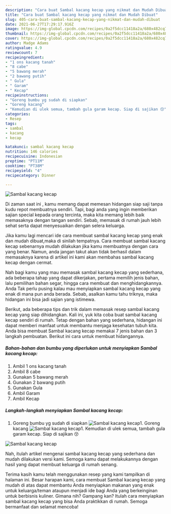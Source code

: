 ```yaml
---
description: "Cara buat Sambal kacang kecap yang nikmat dan Mudah Dibuat"
title: "Cara buat Sambal kacang kecap yang nikmat dan Mudah Dibuat"
slug: 405-cara-buat-sambal-kacang-kecap-yang-nikmat-dan-mudah-dibuat
date: 2021-06-27T17:29:17.916Z
image: https://img-global.cpcdn.com/recipes/0a2f5dcc11418a2a/680x482cq70/sambal-kacang-kecap-foto-resep-utama.jpg
thumbnail: https://img-global.cpcdn.com/recipes/0a2f5dcc11418a2a/680x482cq70/sambal-kacang-kecap-foto-resep-utama.jpg
cover: https://img-global.cpcdn.com/recipes/0a2f5dcc11418a2a/680x482cq70/sambal-kacang-kecap-foto-resep-utama.jpg
author: Madge Adams
ratingvalue: 4.9
reviewcount: 7
recipeingredient:
- "1 ons kacang tanah"
- "8 cabe"
- "5 bawang merah"
- "2 bawang putih"
- " Gula"
- " Garam"
- " Kecap"
recipeinstructions:
- "Goreng bumbu yg sudah di siapkan"
- "Goreng kacang"
- "Kemudian di ulek semua, tambah gula garam kecap. Siap di sajikan 😚"
categories:
- Resep
tags:
- sambal
- kacang
- kecap

katakunci: sambal kacang kecap 
nutrition: 146 calories
recipecuisine: Indonesian
preptime: "PT11M"
cooktime: "PT38M"
recipeyield: "4"
recipecategory: Dinner

---
```



![Sambal kacang kecap](https://img-global.cpcdn.com/recipes/0a2f5dcc11418a2a/680x482cq70/sambal-kacang-kecap-foto-resep-utama.jpg)

Di zaman  saat ini , kamu memang dapat memesan hidangan siap saji tanpa kudu repot membuatnya sendiri. Tapi, bagi anda yang ingin memberikan sajian special kepada orang tercinta, maka kita memang lebih baik memasaknya dengan tangan sendiri. Sebab, memasak di rumah jauh lebih sehat serta dapat menyesuaikan dengan selera keluarga.

Jika kamu lagi mencari ide cara membuat sambal kacang kecap yang enak dan mudah dibuat,maka di sinilah tempatnya. Cara membuat sambal kacang kecap  sebenarnya mudah dilakukan jika kamu membuatnya dengan cara yang benar. Namun, anda jangan takut akan tidak berhasil dalam memasaknya 
karena di artikel ini kami akan membahas sambal kacang kecap dengan cermat.  



Nah bagi kamu yang mau memasak sambal kacang kecap yang sederhana, ada beberapa tahap yang dapat dikerjakan, pertama memilih jenis bahan, lalu pemilihan bahan segar, hingga cara membuat dan menghidangkannya. Anda Tak perlu pusing kalau mau menyiapkan sambal kacang kecap yang enak di mana pun anda berada. Sebab, asalkan kamu  tahu triknya, maka hidangan ini bisa jadi sajian yang istimewa.

Berikut, ada beberapa tips dan trik dalam memasak resep sambal kacang kecap yang siap dihidangkan. Kali ini, yuk kita coba buat sambal kacang kecap sendiri di rumah. Tetap dengan bahan yang sederhana, hidangan ini dapat memberi manfaat untuk membantu menjaga kesehatan tubuh kita. Anda bisa membuat Sambal kacang kecap memakai 7 jenis bahan dan 3 langkah pembuatan. Berikut ini cara untuk membuat hidangannya.

<!--inarticleads1-->

##### Bahan-bahan dan bumbu yang diperlukan untuk menyiapkan Sambal kacang kecap:

1. Ambil 1 ons kacang tanah
1. Ambil 8 cabe
1. Gunakan 5 bawang merah
1. Gunakan 2 bawang putih
1. Gunakan  Gula
1. Ambil  Garam
1. Ambil  Kecap




<!--inarticleads2-->

##### Langkah-langkah menyiapkan Sambal kacang kecap:

1. Goreng bumbu yg sudah di siapkan
<img src="https://img-global.cpcdn.com/steps/efa92054e219035d/160x128cq70/sambal-kacang-kecap-langkah-memasak-1-foto.jpg" alt="Sambal kacang kecap">1. Goreng kacang
<img src="https://img-global.cpcdn.com/steps/d9e0b80d6fb2b03a/160x128cq70/sambal-kacang-kecap-langkah-memasak-2-foto.jpg" alt="Sambal kacang kecap">1. Kemudian di ulek semua, tambah gula garam kecap. Siap di sajikan 😚
<img src="https://img-global.cpcdn.com/steps/87cbe25ef1c59395/160x128cq70/sambal-kacang-kecap-langkah-memasak-3-foto.jpg" alt="Sambal kacang kecap">



Nah, itulah artikel mengenai  sambal kacang kecap  yang sederhana dan mudah dilakukan versi kami. Semoga kamu dapat melakukannya dengan hasil yang dapat membuat keluarga di rumah senang. 

Terima kasih kamu telah menggunakan resep yang kami tampilkan di halaman ini. Besar harapan kami, cara membuat  Sambal kacang kecap yang mudah di atas dapat membantu Anda menyiapkan makanan yang enak untuk keluarga/teman ataupun menjadi ide bagi Anda yang berkeinginan untuk berbisnis kuliner. Gimana nih? Gampang kan? Itulah cara menyiapkan sambal kacang kecap yang bisa Anda praktikkan di rumah. Semoga bermanfaat dan selamat mencoba!

